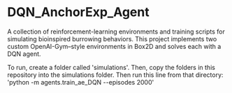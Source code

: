 # DQN_AnchorExp_Agent
A collection of reinforcement-learning environments and training scripts for simulating bioinspired burrowing behaviors. This project implements two custom OpenAI-Gym–style environments in Box2D and solves each with a DQN agent.

To run, create a folder called 'simulations'. Then, copy the folders in this repository into the simulations folder. Then run this line from that directory: 'python -m agents.train_ae_DQN --episodes 2000'
